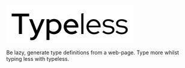 <img src="https://github.com/daniel-cotton/typeless/blob/master/docs/logo.svg">

Be lazy, generate type definitions from a web-page. Type more whilst typing less with typeless.